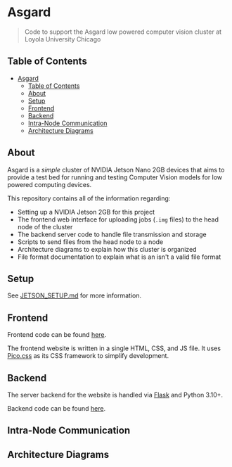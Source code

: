 # Asgard

> Code to support the Asgard low powered computer vision cluster at Loyola University Chicago

## Table of Contents

-   [Asgard](#asgard)
    -   [Table of Contents](#table-of-contents)
    -   [About](#about)
    -   [Setup](#setup)
    -   [Frontend](#frontend)
    -   [Backend](#backend)
    -   [Intra-Node Communication](#intra-node-communication)
    -   [Architecture Diagrams](#architecture-diagrams)

## About

Asgard is a _simple_ cluster of NVIDIA Jetson Nano 2GB devices that aims to provide a test bed for running and testing Computer Vision models for low powered computing devices.

This repository contains all of the information regarding:

-   Setting up a NVIDIA Jetson 2GB for this project
-   The frontend web interface for uploading jobs (`.img` files) to the head node of the cluster
-   The backend server code to handle file transmission and storage
-   Scripts to send files from the head node to a node
-   Architecture diagrams to explain how this cluster is organized
-   File format documentation to explain what is an isn't a valid file format

## Setup

See [JETSON_SETUP.md](JETSON_SETUP.md) for more information.

## Frontend

Frontend code can be found [here](app/).

The frontend website is written in a single HTML, CSS, and JS file.
It uses [Pico.css](https://picocss.com/) as its CSS framework to simplify development.

## Backend

The server backend for the website is handled via [Flask](https://flask.palletsprojects.com/en/2.1.x/) and Python 3.10+.

Backend code can be found [here](app/server.py).

## Intra-Node Communication

## Architecture Diagrams
